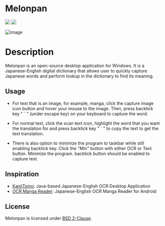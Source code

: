# Melonpan

[![](https://img.shields.io/github/license/wanhuz/melonpan)](https://github.com/wanhuz/melonpan/blob/master/LICENSE)
[![](https://img.shields.io/github/v/release/wanhuz/melonpan)](https://github.com/wanhuz/melonpan/releases)

![image](https://user-images.githubusercontent.com/12682216/235444160-d09666be-779c-49b9-a471-c6327ccd344f.png)

# Description

Melonpan is an open-source desktop application for Windows. It is a Japanese-English digital dictionary that allows user to quickly capture Japanese words and perform lookup in the dictionary to find its meaning.

## Usage

- For text that is an image, for example, manga, click the capture image icon button and hover your mouse to the image. Then, press backtick key " ` " (under escape key) on your keyboard to capture the word.
- For normal text, click the scan text icon, highlight the word that you want the translation for and press backtick key " ` " to copy the text to get the text translation.

- There is also option to minimize the program to taskbar while still enabling backtick key. Click the "Min" button with either OCR or Text button. Minimize the program. backtick button should be enabled to capture text.

## Inspiration

- [KanjiTomo](https://www.kanjitomo.net): Java-based Japanese-English OCR Desktop Application
- [OCR Manga Reader](https://sourceforge.net/projects/ocrmangareaderforandroid/): Japanese-English OCR Manga Reader for Android

## License

Melonpan is licensed under [BSD 2-Clause](https://opensource.org/licenses/BSD-2-Clause).
